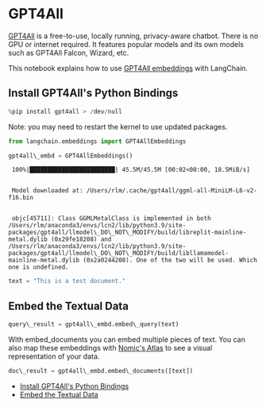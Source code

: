 # GPT4All

[GPT4All](https://gpt4all.io/index.html) is a free-to-use, locally running, privacy-aware chatbot. There is no GPU or internet required. It features popular models and its own models such as GPT4All Falcon, Wizard, etc.

This notebook explains how to use [GPT4All embeddings](https://docs.gpt4all.io/gpt4all_python_embedding.html#gpt4all.gpt4all.Embed4All) with LangChain.

## Install GPT4All's Python Bindings[​](#install-gpt4alls-python-bindings "Direct link to Install GPT4All's Python Bindings")

```python
%pip install gpt4all > /dev/null  

```

Note: you may need to restart the kernel to use updated packages.

```python
from langchain.embeddings import GPT4AllEmbeddings  

```

```python
gpt4all\_embd = GPT4AllEmbeddings()  

```

```text
 100%|████████████████████████| 45.5M/45.5M [00:02<00:00, 18.5MiB/s]  
  
  
 Model downloaded at: /Users/rlm/.cache/gpt4all/ggml-all-MiniLM-L6-v2-f16.bin  
  
  
 objc[45711]: Class GGMLMetalClass is implemented in both /Users/rlm/anaconda3/envs/lcn2/lib/python3.9/site-packages/gpt4all/llmodel\_DO\_NOT\_MODIFY/build/libreplit-mainline-metal.dylib (0x29fe18208) and /Users/rlm/anaconda3/envs/lcn2/lib/python3.9/site-packages/gpt4all/llmodel\_DO\_NOT\_MODIFY/build/libllamamodel-mainline-metal.dylib (0x2a0244208). One of the two will be used. Which one is undefined.  

```

```python
text = "This is a test document."  

```

## Embed the Textual Data[​](#embed-the-textual-data "Direct link to Embed the Textual Data")

```python
query\_result = gpt4all\_embd.embed\_query(text)  

```

With embed_documents you can embed multiple pieces of text. You can also map these embeddings with [Nomic's Atlas](https://docs.nomic.ai/index.html) to see a visual representation of your data.

```python
doc\_result = gpt4all\_embd.embed\_documents([text])  

```

- [Install GPT4All's Python Bindings](#install-gpt4alls-python-bindings)
- [Embed the Textual Data](#embed-the-textual-data)
